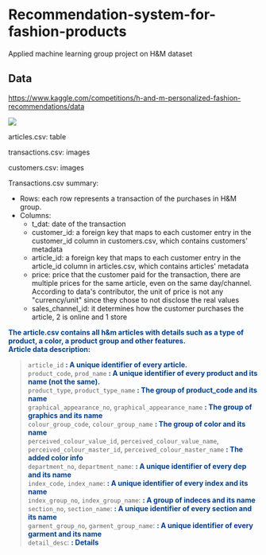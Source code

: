 # Recommendation-system-for-fashion-products
Applied machine learning group project on H&amp;M dataset

## Data
https://www.kaggle.com/competitions/h-and-m-personalized-fashion-recommendations/data

![](Jerry/H%20&%20M%20Data%20Schema.png)


articles.csv: table

transactions.csv: images

customers.csv: images

Transactions.csv summary:

- Rows: each row represents a transaction of the purchases in H&M group.
- Columns:
  - t_dat: date of the transaction
  - customer_id: a foreign key that maps to each customer entry in the customer_id column in customers.csv, which contains customers' metadata
  - article_id: a foreign key that maps to each customer entry in the article_id column in articles.csv, which contains articles' metadata
  - price: price that the customer paid for the transaction, there are multiple prices for the same article, even on the same day/channel. According to data's contributor, the unit of price is not any "currency/unit" since they chose to not disclose the real values
  - sales_channel_id: it determines how the customer purchases the article, 2 is online and 1 store

**<span style="color:#023e8a;"> The article.csv contains all h&m articles with details such as a type of product, a color, a product group and other features.</span>**  
**<span style="color:#023e8a;"> Article data description: </span>**

> `article_id` **<span style="color:#023e8a;">: A unique identifier of every article.</span>**  
> `product_code`, `prod_name` **<span style="color:#023e8a;">: A unique identifier of every product and its name (not the same).</span>**  
> `product_type`, `product_type_name` **<span style="color:#023e8a;">: The group of product_code and its name</span>**  
> `graphical_appearance_no`, `graphical_appearance_name` **<span style="color:#023e8a;">: The group of graphics and its name</span>**  
> `colour_group_code`, `colour_group_name` **<span style="color:#023e8a;">: The group of color and its name</span>**  
> `perceived_colour_value_id`, `perceived_colour_value_name`, `perceived_colour_master_id`, `perceived_colour_master_name` **<span style="color:#023e8a;">: The added color info</span>**  
> `department_no`, `department_name`: **<span style="color:#023e8a;">: A unique identifier of every dep and its name</span>**  
> `index_code`, `index_name`: **<span style="color:#023e8a;">: A unique identifier of every index and its name</span>**  
> `index_group_no`, `index_group_name`: **<span style="color:#023e8a;">: A group of indeces and its name</span>**  
> `section_no`, `section_name`: **<span style="color:#023e8a;">: A unique identifier of every section and its name</span>**  
> `garment_group_no`, `garment_group_name`: **<span style="color:#023e8a;">: A unique identifier of every garment and its name</span>**  
> `detail_desc`: **<span style="color:#023e8a;">: Details</span>**  

